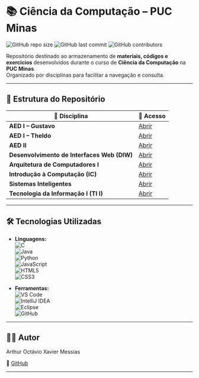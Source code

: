 # 📚 Ciência da Computação – PUC Minas

![GitHub repo size](https://img.shields.io/github/repo-size/Kimadzn/CC_PUC-MG?color=blue&style=for-the-badge)
![GitHub last commit](https://img.shields.io/github/last-commit/Kimadzn/CC_PUC-MG?color=green&style=for-the-badge)
![GitHub contributors](https://img.shields.io/github/contributors/Kimadzn/CC_PUC-MG?color=yellow&style=for-the-badge)

Repositório destinado ao armazenamento de **materiais, códigos e exercícios** desenvolvidos durante o curso de **Ciência da Computação** na **PUC Minas**.  
Organizado por disciplinas para facilitar a navegação e consulta.

---

## 📂 Estrutura do Repositório

| 📖 Disciplina | 🔗 Acesso |
|--------------|-----------|
| **AED I – Gustavo** | [Abrir](./AEDI%20-%20Gustavo) |
| **AED I – Theldo** | [Abrir](./AEDI%20-%20Theldo) |
| **AED II** | [Abrir](./AEDII) |
| **Desenvolvimento de Interfaces Web (DIW)** | [Abrir](./DIW) |
| **Arquitetura de Computadores I** | [Abrir](./ARQ01) |
| **Introdução à Computação (IC)** | [Abrir](./IC) |
| **Sistemas Inteligentes** | [Abrir](./Sistemas%20Inteligentes) |
| **Tecnologia da Informação I (TI I)** | [Abrir](./TI1) |

---

## 🛠️ Tecnologias Utilizadas

- **Linguagens:**  
  ![C](https://img.shields.io/badge/C-00599C?style=for-the-badge&logo=c&logoColor=white)  
  ![Java](https://img.shields.io/badge/Java-ED8B00?style=for-the-badge&logo=java&logoColor=white)  
  ![Python](https://img.shields.io/badge/Python-3776AB?style=for-the-badge&logo=python&logoColor=white)  
  ![JavaScript](https://img.shields.io/badge/JavaScript-F7DF1E?style=for-the-badge&logo=javascript&logoColor=black)  
  ![HTML5](https://img.shields.io/badge/HTML5-E34F26?style=for-the-badge&logo=html5&logoColor=white)  
  ![CSS3](https://img.shields.io/badge/CSS3-1572B6?style=for-the-badge&logo=css3&logoColor=white)  

- **Ferramentas:**  
  ![VS Code](https://img.shields.io/badge/VSCode-0078d7?style=for-the-badge&logo=visual%20studio%20code&logoColor=white)  
  ![IntelliJ IDEA](https://img.shields.io/badge/IntelliJ_IDEA-000000?style=for-the-badge&logo=intellij-idea&logoColor=white)  
  ![Eclipse](https://img.shields.io/badge/Eclipse-2C2255?style=for-the-badge&logo=eclipse&logoColor=white)  
  ![GitHub](https://img.shields.io/badge/GitHub-181717?style=for-the-badge&logo=github&logoColor=white)  

---

## 👨‍💻 Autor
Arthur Octávio Xavier Messias  

📎 [GitHub](https://github.com/ArthurOctavioXavierMessias)  

---
